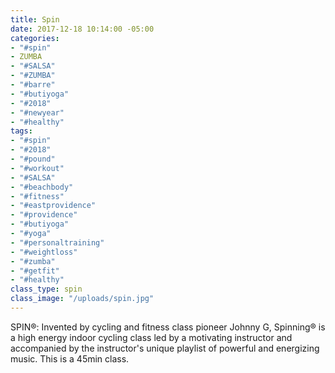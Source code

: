 ```yaml
---
title: Spin
date: 2017-12-18 10:14:00 -05:00
categories:
- "#spin"
- ZUMBA
- "#SALSA"
- "#ZUMBA"
- "#barre"
- "#butiyoga"
- "#2018"
- "#newyear"
- "#healthy"
tags:
- "#spin"
- "#2018"
- "#pound"
- "#workout"
- "#SALSA"
- "#beachbody"
- "#fitness"
- "#eastprovidence"
- "#providence"
- "#butiyoga"
- "#yoga"
- "#personaltraining"
- "#weightloss"
- "#zumba"
- "#getfit"
- "#healthy"
class_type: spin
class_image: "/uploads/spin.jpg"
---
```


SPIN®:
Invented by cycling and fitness class pioneer Johnny G, Spinning® is a high energy indoor cycling class led by a motivating instructor and accompanied by the instructor's unique playlist of powerful and energizing music. This is a 45min class.